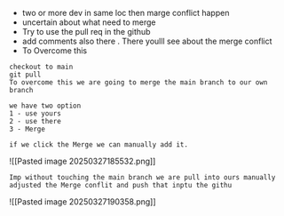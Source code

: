 - two or more dev in same loc then marge conflict happen
- uncertain about what need to merge
- Try to use the pull req in the github
- add comments also there . There youlll see about the merge conflict
- To Overcome this
```
checkout to main
git pull
To overcome this we are going to merge the main branch to our own branch

we have two option
1 - use yours
2 - use there
3 - Merge

if we click the Merge we can manually add it.
```
![[Pasted image 20250327185532.png]]

```
Imp without touching the main branch we are pull into ours manually adjusted the Merge conflit and push that inptu the githu
```

![[Pasted image 20250327190358.png]]